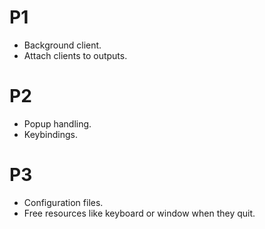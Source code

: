 # P1

- Background client.
- Attach clients to outputs.

# P2

- Popup handling.
- Keybindings.

# P3

- Configuration files.
- Free resources like keyboard or window when they quit.
